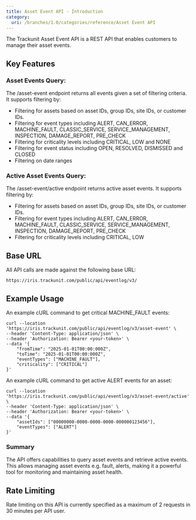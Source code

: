 ```yaml
---
title: Asset Event API - Introduction
category:
  uri: /branches/1.0/categories/reference/Asset Event API
---
```

The Trackunit Asset Event API is a REST API that enables customers to manage their asset events.

## Key Features

### Asset Events Query:

The /asset-event endpoint returns all events given a set of filtering criteria. It supports filtering by:
- Filtering for assets based on asset IDs, group IDs, site IDs, or customer IDs.
- Filtering for event types including ALERT, CAN_ERROR, MACHINE_FAULT, CLASSIC_SERVICE, SERVICE_MANAGEMENT, INSPECTION, DAMAGE_REPORT, PRE_CHECK
- Filtering for criticality levels including CRITICAL, LOW and NONE
- Filtering for event status including OPEN, RESOLVED, DISMISSED and CLOSED
- Filtering on date ranges

### Active Asset Events Query:

The /asset-event/active endpoint returns active asset events. It supports filtering by:
- Filtering for assets based on asset IDs, group IDs, site IDs, or customer IDs.
- Filtering for event types including ALERT, CAN_ERROR, MACHINE_FAULT, CLASSIC_SERVICE, SERVICE_MANAGEMENT, INSPECTION, DAMAGE_REPORT, PRE_CHECK
- Filtering for criticality levels including CRITICAL, LOW

## Base URL

All API calls are made against the following base URL:

`https://iris.trackunit.com/public/api/eventlog/v3/`

## Example Usage

An example cURL command to get critical MACHINE_FAULT events:

```curl
curl --location 'https://iris.trackunit.com/public/api/eventlog/v3/asset-event' \
--header 'Content-Type: application/json' \
--header 'Authorization: Bearer <your-token>' \
--data '{
    "fromTime": "2025-01-01T00:00:000Z",
    "toTime": "2025-01-01T00:00:000Z",
    "eventTypes": ["MACHINE_FAULT"],
    "criticality": ["CRITICAL"]
}'
```

An example cURL command to get active ALERT events for an asset:

```curl
curl --location 'https://iris.trackunit.com/public/api/eventlog/v3/asset-event/active' \
--header 'Content-Type: application/json' \
--header 'Authorization: Bearer <your-token>' \
--data '{
    "assetIds": ["00000000-0000-0000-0000-000000123456"],
    "eventTypes": ["ALERT"]
}'
```

### Summary

The API offers capabilities to query asset events and retrieve active events.
This allows managing asset events e.g. fault, alerts, making it a powerful tool for monitoring and maintaining asset health.

## Rate Limiting

Rate limiting on this API is currently specified as a maximum of 2 requests in 30 minutes per API user.
